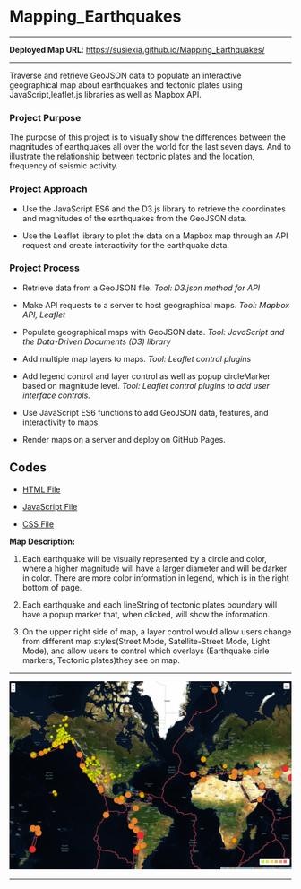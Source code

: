 # Mapping_Earthquakes
--------------------------------------------------

**Deployed Map URL**: <https://susiexia.github.io/Mapping_Earthquakes/>

--------------------------------------------------

Traverse and retrieve GeoJSON data to populate an interactive geographical map about earthquakes and tectonic plates using JavaScript,leaflet.js libraries as well as Mapbox API.

### Project Purpose

The purpose of this project is to visually show the differences between the magnitudes of earthquakes all over the world for the last seven days. And to illustrate
the relationship between tectonic plates and the location, frequency of seismic activity.

### Project Approach

- Use the JavaScript ES6 and the D3.js library to retrieve the coordinates and magnitudes of the earthquakes from the GeoJSON data.

- Use the Leaflet library to plot the data on a Mapbox map through an API request and create interactivity for the earthquake data.

### Project Process

- Retrieve data from a GeoJSON file. *Tool: D3.json method for API*

- Make API requests to a server to host geographical maps. *Tool: Mapbox API, Leaflet*

- Populate geographical maps with GeoJSON data. *Tool: JavaScript and the Data-Driven Documents (D3) library*

- Add multiple map layers to maps. *Tool: Leaflet control plugins*

- Add legend control and layer control as well as popup circleMarker based on magnitude level. *Tool: Leaflet control plugins to add user interface controls.*

- Use JavaScript ES6 functions to add GeoJSON data, features, and interactivity to maps.

- Render maps on a server and deploy on GitHub Pages.

## Codes

- [HTML File](/Earthquake_Challenge/index.html)

- [JavaScript File](/Earthquake_Challenge/static/js/logic.js)

- [CSS File](/Earthquake_Challenge/static/css/style.css)


**Map Description:**

1. Each earthquake will be visually represented by a circle and color, where a higher magnitude will have a larger diameter and will be darker in color. There are more color information in legend, which is in the right bottom of page.

2. Each earthquake and each lineString of tectonic plates boundary will have a popup marker that, when clicked, will show the information.

3. On the upper right side of map, a layer control would allow users change from different map styles(Street Mode, Satellite-Street Mode, Light Mode), and allow users to control which overlays (Earthquake cirle markers, Tectonic plates)they see on map. 

--------------------------------------------------

![challenge_Result.PNG](/challenge_Result.PNG)

--------------------------------------------------

